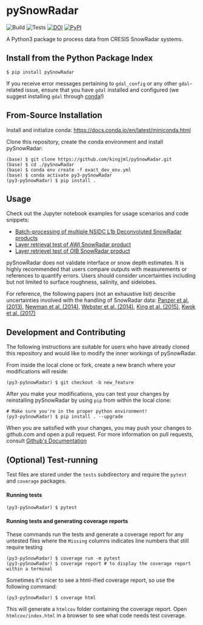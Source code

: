 # pySnowRadar

![Build](https://github.com/kingjml/pySnowRadar/workflows/Build/badge.svg)
![Tests](https://github.com/kingjml/pySnowRadar/workflows/Tests/badge.svg)
[![DOI](https://zenodo.org/badge/DOI/10.5281/zenodo.4071947.svg)](https://doi.org/10.5281/zenodo.4071947)
[![PyPI](https://img.shields.io/pypi/v/pySnowRadar)](https://pypi.org/project/pySnowRadar)


A Python3 package to process data from CRESIS SnowRadar systems.

## Install from the Python Package Index

  ```
  $ pip install pySnowRadar
  ```

If you receive error messages pertaining to `gdal_config` or any other `gdal`-related issue, ensure that you have `gdal` installed and configured (we suggest installing `gdal` through [conda](https://anaconda.org/main/gdal)!) 

## From-Source Installation

Install and initialize conda:  https://docs.conda.io/en/latest/miniconda.html

Clone this repository, create the conda environment and install pySnowRadar:
  ```
  (base) $ git clone https://github.com/kingjml/pySnowRadar.git
  (base) $ cd ./pySnowRadar
  (base) $ conda env create -f exact_dev_env.yml
  (base) $ conda activate py3-pySnowRadar
  (py3-pySnowRadar) $ pip install . 
  ```

## Usage

Check out the Jupyter notebook examples for usage scenarios and code snippets:

 - [Batch-processing of multiple NSIDC L1b Deconvoluted SnowRadar products](https://github.com/kingjml/pySnowRadar/blob/master/notebooks/retrieval_batch_example.ipynb)
 - [Layer retrieval test of AWI SnowRadar product](https://github.com/kingjml/pySnowRadar/blob/master/notebooks/retrieval_awi_example.ipynb)
 - [Layer retrievel test of OIB SnowRadar product](https://github.com/kingjml/pySnowRadar/blob/master/notebooks/retrieval_oib_example.ipynb)
 
pySnowRadar does not validate interface or snow depth estimates. It is highly recommended that users compare outputs with measurements or references to quantify errors. Users should consider uncertainties including but not limited to surface roughness, salinity, and sidelobes.

For reference, the following papers (not an exhaustive list) describe uncertainties involved with the handling of SnowRadar data: [Panzer et al. (2013)]( https://www.cambridge.org/core/journals/journal-of-glaciology/article/an-ultrawideband-microwave-radar-for-measuring-snow-thickness-on-sea-ice-and-mapping-nearsurface-internal-layers-in-polar-firn/FF5CAF1FE9DBAD5847FF41995C1B1926), [Newman et al. (2014)](https://agupubs.onlinelibrary.wiley.com/doi/full/10.1002/2014JC010284), [Webster et al. (2014)](https://agupubs.onlinelibrary.wiley.com/doi/full/10.1002/2014JC009985), [King et al. (2015)](https://agupubs.onlinelibrary.wiley.com/doi/full/10.1002/2015GL066389), [Kwok et al. (2017)]( https://www.the-cryosphere.net/11/2571/2017/) 


## Development and Contributing

The following instructions are suitable for users who have already cloned this repository and would like to modify the inner workings of pySnowRadar.

From inside the local clone or fork, create a new branch where your modifications will reside:
  ```
  (py3-pySnowRadar) $ git checkout -b new_feature
  ```
  
After you make your modifications, you can test your changes by reinstalling pySnowRadar by using `pip` from within the local clone:

  ```
  # Make sure you're in the proper python environment!
  (py3-pySnowRadar) $ pip install . --upgrade
  ```
  
When you are satisfied with your changes, you may push your changes to github.com and open a pull request. For more information on pull requests, consult [Github's Documentation](https://help.github.com/en/github/collaborating-with-issues-and-pull-requests/about-pull-requests)

## (Optional) Test-running
Test files are stored under the `tests` subdirectory and require the `pytest` and `coverage` packages.

#### Running tests

```
(py3-pySnowRadar) $ pytest 
```

#### Running tests and generating coverage reports
These commands run the tests and generate a coverage report for any untested files where the `Missing` columns indicates line numbers that still require testing

```
(py3-pySnowRadar) $ coverage run -m pytest
(py3-pySnowRadar) $ coverage report # to display the coverage report within a terminal
```

Sometimes it's nicer to see a html-ified coverage report, so use the following command:

```
(py3-pySnowRadar) $ coverage html 
```

This will generate a `htmlcov` folder containing the coverage report. Open `htmlcov/index.html` in a browser to see what code needs test coverage.
